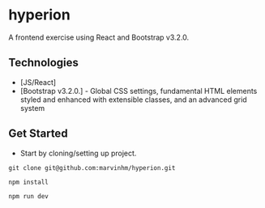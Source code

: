 # hyperion

A frontend exercise using React and Bootstrap v3.2.0.

## Technologies

* [JS/React]
* [Bootstrap v3.2.0.] - Global CSS settings, fundamental HTML elements styled and enhanced with extensible classes, and an advanced grid system

## Get Started
- Start by cloning/setting up project.
```
git clone git@github.com:marvinhm/hyperion.git

npm install

npm run dev
```
